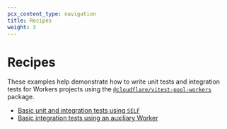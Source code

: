 ```yaml
---
pcx_content_type: navigation
title: Recipes
weight: 3
---
```


# Recipes

These examples help demonstrate how to write unit tests and integration tests for Workers projects using the [`@cloudflare/vitest-pool-workers`](https://www.npmjs.com/package/@cloudflare/vitest-pool-workers) package.

- [Basic unit and integration tests using `SELF`](https://github.com/cloudflare/workers-sdk/tree/main/fixtures/vitest-pool-workers-examples/basics-unit-integration-self)
- [Basic integration tests using an auxiliary Worker](https://github.com/cloudflare/workers-sdk/tree/main/fixtures/vitest-pool-workers-examples/basics-integration-auxiliary)
